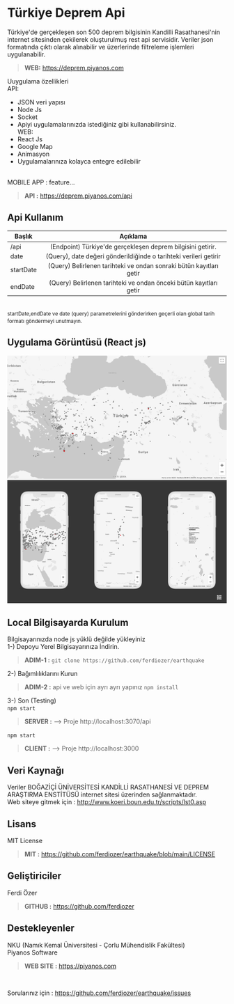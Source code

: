 # Türkiye Deprem Api
Türkiye'de gerçekleşen son 500 deprem bilgisinin Kandilli Rasathanesi'nin internet sitesinden çekilerek oluşturulmuş rest api servisidir. Veriler json formatında çıktı olarak alınabilir ve üzerlerinde filtreleme işlemleri uygulanabilir. <br/>

> **WEB:** https://deprem.piyanos.com

Uuygulama özellikleri<br/>
API:<br/>
- JSON veri yapısı
- Node Js
- Socket
- Apiyi uygulamalarınızda istediğiniz gibi kullanabilirsiniz.<br/>
WEB:<br/>
- React Js
- Google Map
- Animasyon
- Uygulamalarınıza kolayca entegre edilebilir
<br/>
MOBILE APP : feature...
<br/>

> **API :** https://deprem.piyanos.com/api

## Api Kullanım
| Başlık    |                              Açıklama                               |
| --------- | :-----------------------------------------------------------------: |
| /api      |     (Endpoint) Türkiye'de gerçekleşen deprem bilgisini getirir.     |
| date      |  (Query), date değeri gönderildiğinde o tarihteki verileri getirir  |
| startDate | (Query) Belirlenen tarihteki ve ondan sonraki bütün kayıtları getir |
| endDate   | (Query) Belirlenen tarihteki ve ondan önceki bütün kayıtları getir  |

<br/>
<small>
startDate,endDate ve date (query) parametrelerini gönderirken geçerli olan global tarih formatı göndermeyi unutmayın. 
</small>
<br/>

## Uygulama Görüntüsü (React js)
![Resim](https://raw.githubusercontent.com/ferdiozer/earthquake/main/deprem.jpg) <br/>
![Resim](https://raw.githubusercontent.com/ferdiozer/earthquake/main/deprem_mobil.png) <br/>


## Local Bilgisayarda Kurulum
Bilgisayarınızda node js yüklü değilde yükleyiniz<br/>
1-) Depoyu Yerel Bilgisayarınıza İndirin. 
> **ADIM-1 :** 
```git clone https://github.com/ferdiozer/earthquake```

2-) Bağımlılıklarını Kurun
> **ADIM-2 :** api ve web için ayrı ayrı yapınız
```npm install```

3-) Son (Testing)
<br/>
```npm start```
> **SERVER :**  --> Proje http://localhost:3070/api

```npm start```
> **CLIENT :**  --> Proje http://localhost:3000

## Veri Kaynağı
Veriler BOĞAZİÇİ ÜNİVERSİTESİ KANDİLLİ RASATHANESİ VE DEPREM ARAŞTIRMA ENSTİTÜSÜ internet sitesi üzerinden sağlanmaktadır. <br />
Web siteye gitmek için : http://www.koeri.boun.edu.tr/scripts/lst0.asp

## Lisans
MIT License
<br/>
> **MIT :** https://github.com/ferdiozer/earthquake/blob/main/LICENSE

## Geliştiriciler
Ferdi Özer
<br/>
> **GITHUB :** https://github.com/ferdiozer

## Destekleyenler
NKU (Namık Kemal Üniversitesi - Çorlu Mühendislik Fakültesi)
<br/>
Piyanos Software
<br/>
> **WEB SITE :** https://piyanos.com
<br/>

Sorularınız için : https://github.com/ferdiozer/earthquake/issues


